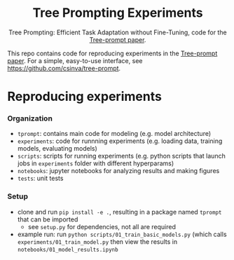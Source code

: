 <h1 align="center"> Tree Prompting Experiments </h1>
<p align="center"> Tree Prompting: Efficient Task Adaptation without Fine-Tuning, code for the <a href="https://arxiv.org/abs/2310.14034">Tree-prompt paper</a>. 
</p>

This repo contains code for reproducing experiments in the <a href="https://arxiv.org/abs/2310.14034">Tree-prompt paper</a>. For a simple, easy-to-use interface, see https://github.com/csinva/tree-prompt.

# Reproducing experiments

### Organization
- `tprompt`: contains main code for modeling (e.g. model architecture)
- `experiments`: code for runnning experiments (e.g. loading data, training models, evaluating models)
- `scripts`: scripts for running experiments (e.g. python scripts that launch jobs in `experiments` folder with different hyperparams)
- `notebooks`: jupyter notebooks for analyzing results and making figures
- `tests`: unit tests

### Setup
- clone and run `pip install -e .`, resulting in a package named `tprompt` that can be imported
    - see `setup.py` for dependencies, not all are required
- example run: run `python scripts/01_train_basic_models.py` (which calls `experiments/01_train_model.py` then view the results in `notebooks/01_model_results.ipynb`
